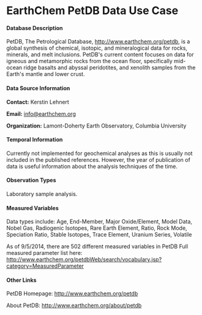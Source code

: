 EarthChem PetDB Data Use Case
=============================

#### Database Description ####

PetDB, The Petrological Database, http://www.earthchem.org/petdb, is a global synthesis of chemical, isotopic, and mineralogical data for rocks, minerals, and melt inclusions. PetDB's current content focuses on data for
igneous and metamorphic rocks from the ocean floor, specifically mid-ocean ridge basalts and abyssal peridotites, and
xenolith samples from the Earth's mantle and lower crust.

#### Data Source Information ####

**Contact:** Kerstin Lehnert

**Email:** info@earthchem.org

**Organization:** Lamont-Doherty Earth Observatory, Columbia University

#### Temporal Information ####

Currently not implemented for geochemical analyses as this is usually not included in the published references. However, the year of publication of data is useful information about the analysis techniques of the time.

#### Observation Types ####

Laboratory sample analysis.

#### Measured Variables ####

Data types include: Age, End-Member, Major Oxide/Element, Model Data, Nobel Gas, Radiogenic Isotopes, Rare Earth Element, Ratio, Rock Mode, Speciation Ratio, Stable Isotopes, Trace Element, Uranium Series, Volatile

As of 9/5/2014, there are 502 different measured variables in PetDB
Full measured parameter list here: http://www.earthchem.org/petdbWeb/search/vocabulary.jsp?category=MeasuredParameter

#### Other Links ####

PetDB Homepage: http://www.earthchem.org/petdb

About PetDB: http://www.earthchem.org/about/petdb

